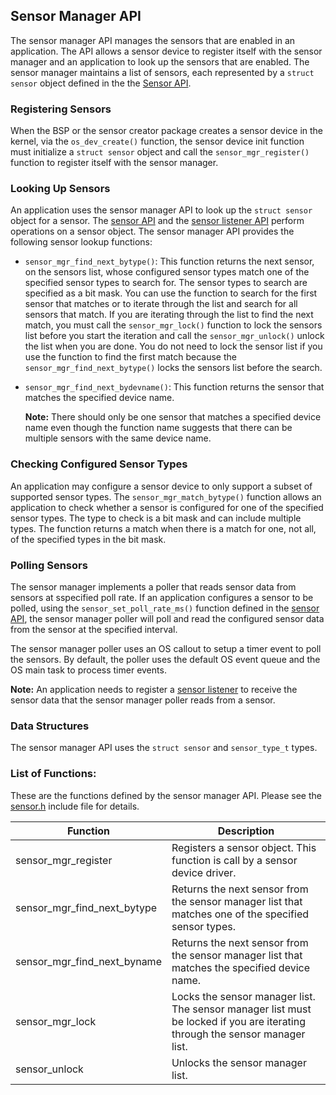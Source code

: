 ## Sensor Manager API

The sensor manager API manages the sensors that are enabled in an application. The API allows a sensor device to register itself with the sensor manager and an application to look up the sensors that are enabled.  The sensor manager maintains a list of sensors, each represented by a `struct sensor` object defined in the the [Sensor API](/os/modules/sensor_framework/sensor_api.md). 

### Registering Sensors

When the BSP or the sensor creator package creates a sensor device in the kernel, via the `os_dev_create()` function, the sensor device init function must initialize a `struct sensor` object and call the `sensor_mgr_register()` function to register itself with the sensor manager. 

### Looking Up Sensors

An application uses the sensor manager API to look up the `struct sensor` object for a sensor. The  [sensor API](/os/modules/sensor_framework/sensor_api.md) and the [sensor listener API](/os/modules/sensor_framework/sensor_listener_api.md) perform operations on a sensor object. The sensor manager API provides the following sensor lookup functions:


* `sensor_mgr_find_next_bytype()`:  This function returns the next sensor, on the sensors list, whose configured sensor types match one of the specified sensor types to search for. The sensor types to search are specified as a bit mask. You can use the function to search for the first sensor that matches or to iterate through the list and search for all sensors that match. If you are iterating through the list to find the next match, you must call the `sensor_mgr_lock()` function to lock the sensors list before you start the iteration and call the  `sensor_mgr_unlock()` unlock the list when you are done. You do not need to lock the sensor list if you use the function to find the first match because the `sensor_mgr_find_next_bytype()` locks the sensors list before the search.

* `sensor_mgr_find_next_bydevname()`: This function returns the sensor that matches the specified device name. 

    **Note:** There should only be one sensor that matches a specified device name even though the function name suggests that there can be multiple sensors with the same device name.


### Checking Configured Sensor Types

An application may  configure a sensor device to only support a subset of supported sensor types. The `sensor_mgr_match_bytype()` function allows an application
to check whether a sensor is configured for one of the specified sensor types. The type to check is a bit mask and can include multiple types. The function returns a match when there is a match for one, not all, of the specified types in the bit mask. 

### Polling Sensors 

The sensor manager implements a poller that reads sensor data from sensors at sspecified poll rate. If an application configures a sensor to be polled, using the `sensor_set_poll_rate_ms()` function defined in the [sensor API](/os/modules/sensor_framework/sensor_api.md), the sensor manager poller will poll and read the configured sensor data from the sensor at the specified interval.

The sensor manager poller uses an OS callout to setup a timer event to poll the sensors. By default, the poller uses the default OS event queue and the OS main task to process timer events. 

**Note:**  An application needs to register a [sensor listener](/os/modules/sensor_framework/sensor_listener_api.md) to receive the sensor data that the sensor manager poller reads from a sensor.


### Data Structures

The sensor manager API uses the `struct sensor` and `sensor_type_t` types.


### List of Functions:

These are the functions defined by the sensor manager API. Please see the [sensor.h](https://github.com/apache/mynewt-core/blob/master/hw/sensor/include/sensor/sensor.h) include file for details.

| Function | Description |
|---------|-------------|
|sensor_mgr_register| Registers a sensor object. This function is call by a sensor device driver.|
|sensor_mgr_find_next_bytype| Returns the next sensor from the sensor manager list that matches one of the specified sensor types.|
|sensor_mgr_find_next_byname| Returns the next sensor from the sensor manager list that matches the specified device name.|
|sensor_mgr_lock| Locks the sensor manager list. The sensor manager list must be locked if you are iterating through the sensor manager list.|
|sensor_unlock| Unlocks the sensor manager list.|
